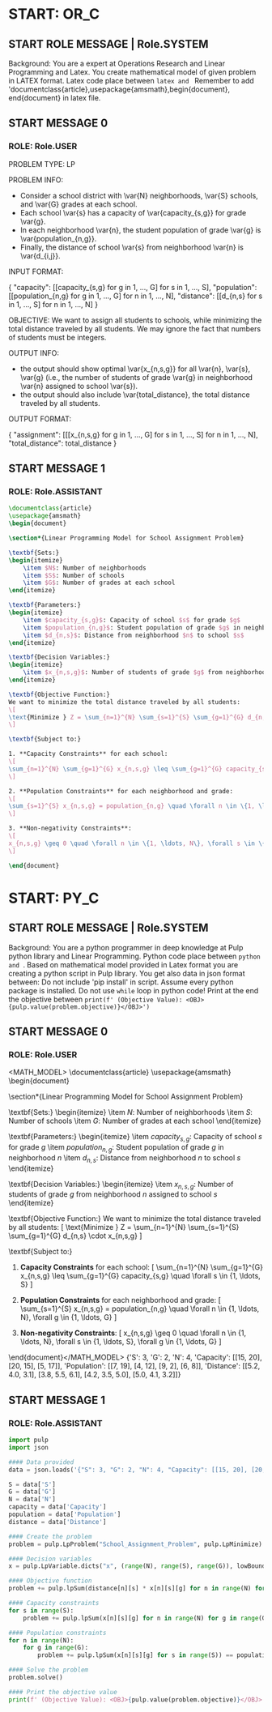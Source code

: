 # START: OR_C 
## START ROLE MESSAGE | Role.SYSTEM 
Background: You are a expert at Operations Research and Linear Programming and Latex. You create mathematical model of given problem in LATEX format. Latex code place between ```latex and ``` Remember to add 'documentclass{article},usepackage{amsmath},begin{document}, end{document} in latex file. 
## START MESSAGE 0 
### ROLE: Role.USER
<DESCRIPTION>
PROBLEM TYPE: LP

PROBLEM INFO: 

- Consider a school district with \var{N} neighborhoods, \var{S} schools, and \var{G} grades at each school.
- Each school \var{s} has a capacity of \var{capacity_{s,g}} for grade \var{g}. 
- In each neighborhood \var{n}, the student population of grade \var{g} is \var{population_{n,g}}. 
- Finally, the distance of school \var{s} from neighborhood \var{n} is \var{d_{i,j}}.

INPUT FORMAT: 

{
    "capacity": [[capacity_{s,g} for g in 1, ..., G] for s in 1, ..., S],
    "population": [[population_{n,g} for g in 1, ..., G] for n in 1, ..., N],
    "distance": [[d_{n,s} for s in 1, ..., S] for n in 1, ..., N]
}

OBJECTIVE: We want to assign all students to schools, while minimizing the total distance traveled by all students. We may ignore the fact that numbers of students must be integers.

OUTPUT INFO:
- the output should show optimal \var{x_{n,s,g}} for all \var{n}, \var{s}, \var{g} (i.e., the number of students of grade \var{g} in neighborhood \var{n} assigned to school \var{s}).
- the output should also include \var{total_distance}, the total distance traveled by all students.

OUTPUT FORMAT:

{
    "assignment": [[[x_{n,s,g} for g in 1, ..., G] for s in 1, ..., S] for n in 1, ..., N],
    "total_distance": total_distance
}

</DESCRIPTION>


## START MESSAGE 1 
### ROLE: Role.ASSISTANT
```latex
\documentclass{article}
\usepackage{amsmath}
\begin{document}

\section*{Linear Programming Model for School Assignment Problem}

\textbf{Sets:}
\begin{itemize}
    \item $N$: Number of neighborhoods
    \item $S$: Number of schools
    \item $G$: Number of grades at each school
\end{itemize}

\textbf{Parameters:}
\begin{itemize}
    \item $capacity_{s,g}$: Capacity of school $s$ for grade $g$
    \item $population_{n,g}$: Student population of grade $g$ in neighborhood $n$
    \item $d_{n,s}$: Distance from neighborhood $n$ to school $s$
\end{itemize}

\textbf{Decision Variables:}
\begin{itemize}
    \item $x_{n,s,g}$: Number of students of grade $g$ from neighborhood $n$ assigned to school $s$
\end{itemize}

\textbf{Objective Function:}
We want to minimize the total distance traveled by all students:
\[
\text{Minimize } Z = \sum_{n=1}^{N} \sum_{s=1}^{S} \sum_{g=1}^{G} d_{n,s} \cdot x_{n,s,g}
\]

\textbf{Subject to:}

1. **Capacity Constraints** for each school:
\[
\sum_{n=1}^{N} \sum_{g=1}^{G} x_{n,s,g} \leq \sum_{g=1}^{G} capacity_{s,g} \quad \forall s \in \{1, \ldots, S\}
\]

2. **Population Constraints** for each neighborhood and grade:
\[
\sum_{s=1}^{S} x_{n,s,g} = population_{n,g} \quad \forall n \in \{1, \ldots, N\}, \forall g \in \{1, \ldots, G\}
\]

3. **Non-negativity Constraints**:
\[
x_{n,s,g} \geq 0 \quad \forall n \in \{1, \ldots, N\}, \forall s \in \{1, \ldots, S\}, \forall g \in \{1, \ldots, G\}
\]

\end{document}
```

# START: PY_C 
## START ROLE MESSAGE | Role.SYSTEM 
Background: You are a python programmer in deep knowledge at Pulp python library and Linear Programming. Python code place between ```python and ```. Based on mathematical model provided in Latex format you are creating a python script in Pulp library. You get also data in json format between: <DATA></DATA> Do not include 'pip install' in script. Assume every python package is installed. Do not use `while` loop in python code! Print at the end the objective between <OBJ></OBJ> `print(f' (Objective Value): <OBJ>{pulp.value(problem.objective)}</OBJ>')` 
## START MESSAGE 0 
### ROLE: Role.USER
<MATH_MODEL>
\documentclass{article}
\usepackage{amsmath}
\begin{document}

\section*{Linear Programming Model for School Assignment Problem}

\textbf{Sets:}
\begin{itemize}
    \item $N$: Number of neighborhoods
    \item $S$: Number of schools
    \item $G$: Number of grades at each school
\end{itemize}

\textbf{Parameters:}
\begin{itemize}
    \item $capacity_{s,g}$: Capacity of school $s$ for grade $g$
    \item $population_{n,g}$: Student population of grade $g$ in neighborhood $n$
    \item $d_{n,s}$: Distance from neighborhood $n$ to school $s$
\end{itemize}

\textbf{Decision Variables:}
\begin{itemize}
    \item $x_{n,s,g}$: Number of students of grade $g$ from neighborhood $n$ assigned to school $s$
\end{itemize}

\textbf{Objective Function:}
We want to minimize the total distance traveled by all students:
\[
\text{Minimize } Z = \sum_{n=1}^{N} \sum_{s=1}^{S} \sum_{g=1}^{G} d_{n,s} \cdot x_{n,s,g}
\]

\textbf{Subject to:}

1. **Capacity Constraints** for each school:
\[
\sum_{n=1}^{N} \sum_{g=1}^{G} x_{n,s,g} \leq \sum_{g=1}^{G} capacity_{s,g} \quad \forall s \in \{1, \ldots, S\}
\]

2. **Population Constraints** for each neighborhood and grade:
\[
\sum_{s=1}^{S} x_{n,s,g} = population_{n,g} \quad \forall n \in \{1, \ldots, N\}, \forall g \in \{1, \ldots, G\}
\]

3. **Non-negativity Constraints**:
\[
x_{n,s,g} \geq 0 \quad \forall n \in \{1, \ldots, N\}, \forall s \in \{1, \ldots, S\}, \forall g \in \{1, \ldots, G\}
\]

\end{document}</MATH_MODEL>
<DATA>
{'S': 3, 'G': 2, 'N': 4, 'Capacity': [[15, 20], [20, 15], [5, 17]], 'Population': [[7, 19], [4, 12], [9, 2], [6, 8]], 'Distance': [[5.2, 4.0, 3.1], [3.8, 5.5, 6.1], [4.2, 3.5, 5.0], [5.0, 4.1, 3.2]]}</DATA>


## START MESSAGE 1 
### ROLE: Role.ASSISTANT
```python
import pulp
import json

#### Data provided
data = json.loads('{"S": 3, "G": 2, "N": 4, "Capacity": [[15, 20], [20, 15], [5, 17]], "Population": [[7, 19], [4, 12], [9, 2], [6, 8]], "Distance": [[5.2, 4.0, 3.1], [3.8, 5.5, 6.1], [4.2, 3.5, 5.0], [5.0, 4.1, 3.2]]}')

S = data['S']
G = data['G']
N = data['N']
capacity = data['Capacity']
population = data['Population']
distance = data['Distance']

#### Create the problem
problem = pulp.LpProblem("School_Assignment_Problem", pulp.LpMinimize)

#### Decision variables
x = pulp.LpVariable.dicts("x", (range(N), range(S), range(G)), lowBound=0, cat='Continuous')

#### Objective function
problem += pulp.lpSum(distance[n][s] * x[n][s][g] for n in range(N) for s in range(S) for g in range(G)), "Total_Distance"

#### Capacity constraints
for s in range(S):
    problem += pulp.lpSum(x[n][s][g] for n in range(N) for g in range(G)) <= pulp.lpSum(capacity[s][g] for g in range(G)), f"Capacity_Constraint_{s}"

#### Population constraints
for n in range(N):
    for g in range(G):
        problem += pulp.lpSum(x[n][s][g] for s in range(S)) == population[n][g], f"Population_Constraint_{n}_{g}"

#### Solve the problem
problem.solve()

#### Print the objective value
print(f' (Objective Value): <OBJ>{pulp.value(problem.objective)}</OBJ>')
```


